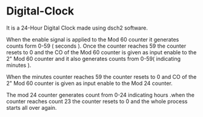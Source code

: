 # Digital-Clock
It is a 24-Hour Digital Clock made using dsch2 software.

When the enable signal is applied to the Mod 60 counter it generates counts form
0-59 ( seconds ). Once the counter reaches 59 the counter resets to 0 and the CO of
the Mod 60 counter is given as input enable to the 2" Mod 60 counter and it also
generates counts from 0-59( indicating minutes ).

When the minutes counter reaches 59 the counter resets to 0 and CO of the 2" Mod
60 counter is given as input enable to the Mod 24 counter.

The mod 24 counter generates count from 0-24 indicating hours .when the counter
reaches count 23 the counter resets to 0 and the whole process starts all over again.
